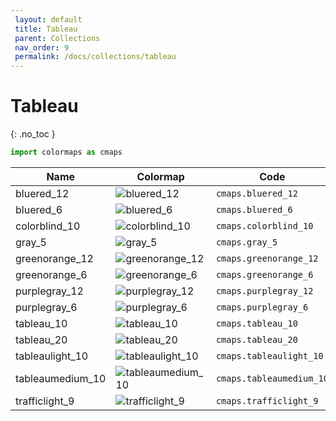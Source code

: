 ```yaml
--- 
 layout: default 
 title: Tableau
 parent: Collections 
 nav_order: 9
 permalink: /docs/collections/tableau 
--- 
```


# Tableau 
{: .no_toc } 

 ```python 
 import colormaps as cmaps 
 ``` 


| Name        | Colormap    | Code       | Levels     | 
| ----------- | ----------- | -----------| -----------| 
| bluered_12| ![bluered_12](/colormaps/assets/images/tableau/bluered_12.png) | ```cmaps.bluered_12``` | 12| 
| bluered_6| ![bluered_6](/colormaps/assets/images/tableau/bluered_6.png) | ```cmaps.bluered_6``` | 6| 
| colorblind_10| ![colorblind_10](/colormaps/assets/images/tableau/colorblind_10.png) | ```cmaps.colorblind_10``` | 10| 
| gray_5| ![gray_5](/colormaps/assets/images/tableau/gray_5.png) | ```cmaps.gray_5``` | 5| 
| greenorange_12| ![greenorange_12](/colormaps/assets/images/tableau/greenorange_12.png) | ```cmaps.greenorange_12``` | 12| 
| greenorange_6| ![greenorange_6](/colormaps/assets/images/tableau/greenorange_6.png) | ```cmaps.greenorange_6``` | 6| 
| purplegray_12| ![purplegray_12](/colormaps/assets/images/tableau/purplegray_12.png) | ```cmaps.purplegray_12``` | 12| 
| purplegray_6| ![purplegray_6](/colormaps/assets/images/tableau/purplegray_6.png) | ```cmaps.purplegray_6``` | 6| 
| tableau_10| ![tableau_10](/colormaps/assets/images/tableau/tableau_10.png) | ```cmaps.tableau_10``` | 10| 
| tableau_20| ![tableau_20](/colormaps/assets/images/tableau/tableau_20.png) | ```cmaps.tableau_20``` | 20| 
| tableaulight_10| ![tableaulight_10](/colormaps/assets/images/tableau/tableaulight_10.png) | ```cmaps.tableaulight_10``` | 10| 
| tableaumedium_10| ![tableaumedium_10](/colormaps/assets/images/tableau/tableaumedium_10.png) | ```cmaps.tableaumedium_10``` | 10| 
| trafficlight_9| ![trafficlight_9](/colormaps/assets/images/tableau/trafficlight_9.png) | ```cmaps.trafficlight_9``` | 9| 
